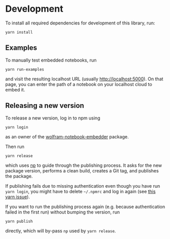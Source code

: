 # Development

To install all required dependencies for development of this library, run:

    yarn install

## Examples

To manually test embedded notebooks, run

    yarn run-examples
    
and visit the resulting localhost URL (usually [http://localhost:5000](http://localhost:5000)). On that page, you can enter the path of a notebook on your localhost cloud to embed it.

## Releasing a new version

To release a new version, log in to npm using

    yarn login
    
as an owner of the [wolfram-notebook-embedder](https://www.npmjs.com/package/wolfram-notebook-embedder) package.
    
Then run

    yarn release
    
which uses [np](https://github.com/sindresorhus/np) to guide through the publishing process. It asks for the new package version, performs a clean build, creates a Git tag, and publishes the package.

If publishing fails due to missing authentication even though you have run `yarn login`, you might have to delete `~/.npmrc` and log in again (see [this yarn issue](https://github.com/yarnpkg/yarn/issues/4709)).

If you want to run the publishing process again (e.g. because authentication failed in the first run) without bumping the version, run

    yarn publish
    
directly, which will by-pass `np` used by `yarn release`.
